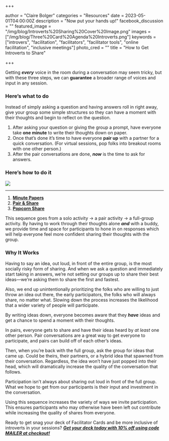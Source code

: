 +++ 

author = "Claire Bolger"
categories = "Resources"
date = 2023-05-01T04:00:00Z
description = "Now put your hands up!"
facebook_discussion = ""
featured_image = "/img/blog/Introverts%20Sharing%20Cover%20Image.png"
images = ["/img/blog/Three%20Card%20Agenda%20Introverts.png"]
keywords = ["introvers", "facilitation", "facilitators", "facilitator tools", "online facilitation", "inclusive meetings"]
photo_cred = "”
title = "How to Get Introverts to Share"

+++

Getting ***every*** voice in the room during a conversation may seem tricky, but with these three steps, we can **guarantee** a broader range of voices and input in any session.

### **Here’s what to do**

Instead of simply asking a question and having answers roll in right away, give your group some simple structures so they can have a moment with their thoughts and begin to reflect on the question.

1. After asking your question or giving the group a prompt, have everyone take **one minute** to write their thoughts down on paper.
2. Once that’s done it’s time to have everyone **pair up** with a partner for a quick conversation. (For virtual sessions, pop folks into breakout rooms with one other person.)
3. After the pair conversations are done, ***now*** is the time to ask for answers.

### **Here’s how to do it**

![](/image/blog/Three%20Card%20Agenda%20Introverts.png)

---

1. **[Minute Papers](https://click.convertkit-mail2.com/r8ukrwvre5foh207qn5u2/3ohphdu7ov9wg2cr/aHR0cHM6Ly93d3cuZmFjaWxpdGF0b3IuY2FyZHMvY2FyZHMvbWludXRlLXBhcGVycy8=)**
2. **[Pair & Share](https://click.convertkit-mail2.com/r8ukrwvre5foh207qn5u2/48hvh7ur5kqo8qux/aHR0cHM6Ly93d3cuZmFjaWxpdGF0b3IuY2FyZHMvY2FyZHMvcGFpci1zaGFyZS8=)**
3. **[Popcorn Share](https://click.convertkit-mail2.com/r8ukrwvre5foh207qn5u2/reh8h9u02nv8z5h2/aHR0cHM6Ly93d3cuZmFjaWxpdGF0b3IuY2FyZHMvY2FyZHMvcG9wY29ybi1zaGFyZS8=)**

This sequence goes from a solo activity → a pair activity → a full-group activity. By having to work through their thoughts alone ***and*** with a buddy, we provide time and space for participants to hone in on responses which will help everyone feel more confident sharing their thoughts with the group.

### **Why It Works**

Having to say an idea, out loud, in front of the entire group, is the most socially risky form of sharing. And when we ask a question and immediately start taking in answers, we’re not setting our groups up to share their best ideas—we’re asking them to share the first and fastest.

Also, we end up unintentionally prioritizing the folks who are willing to just throw an idea out there, the early participators, the folks who will always share, no matter what. Slowing down the process increases the likelihood that a wider variety of people will participate.

By writing ideas down, everyone becomes aware that they ***have*** ideas and get a chance to spend a moment with their thoughts.

In pairs, everyone gets to share and have their ideas heard by *at least* one other person. Pair conversations are a great way to get everyone to participate, and pairs can build off of each other’s ideas.

Then, when you’re back with the full group, ask the group for ideas that came up. Could be theirs, their partners, or a hybrid idea that spawned from their conversation. Regardless, the idea won’t have just popped into their head, which will dramatically increase the quality of the conversation that follows.

Participation isn't always about sharing out loud in front of the full group. What we hope to get from our participants is their input and investment in the conversation.

Using this sequence increases the variety of ways we invite participation. This ensures participants who may otherwise have been left out contribute while increasing the quality of shares from everyone.

Ready to get snag your deck of Facilitator Cards and be more inclusive of introverts in your sessions? ***[Get your deck today with 10% off using code MAILER at checkout!](https://click.convertkit-mail2.com/r8ukrwvre5foh207qn5u2/08hwhgudoqw8rmsl/aHR0cHM6Ly9zaG9wLmZhY2lsaXRhdG9yLmNhcmRzL2Rpc2NvdW50L01BSUxFUg==)***